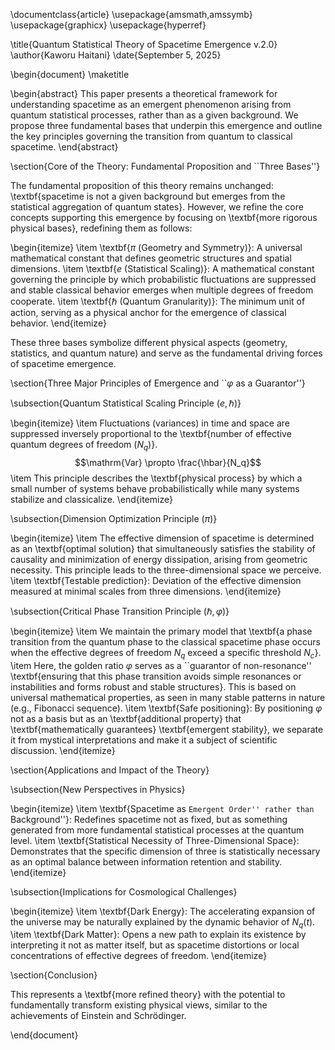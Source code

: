 \documentclass{article}
\usepackage{amsmath,amssymb}
\usepackage{graphicx}
\usepackage{hyperref}

\title{Quantum Statistical Theory of Spacetime Emergence v.2.0}
\author{Kaworu Haitani}
\date{September 5, 2025}

\begin{document}
\maketitle

\begin{abstract}
This paper presents a theoretical framework for understanding spacetime as an emergent phenomenon arising from quantum statistical processes, rather than as a given background. We propose three fundamental bases that underpin this emergence and outline the key principles governing the transition from quantum to classical spacetime.
\end{abstract}

\section{Core of the Theory: Fundamental Proposition and ``Three Bases''}

The fundamental proposition of this theory remains unchanged: \textbf{spacetime is not a given background but emerges from the statistical aggregation of quantum states}. However, we refine the core concepts supporting this emergence by focusing on \textbf{more rigorous physical bases}, redefining them as follows:

\begin{itemize}
    \item \textbf{$\pi$ (Geometry and Symmetry)}: A universal mathematical constant that defines geometric structures and spatial dimensions.
    \item \textbf{$e$ (Statistical Scaling)}: A mathematical constant governing the principle by which probabilistic fluctuations are suppressed and stable classical behavior emerges when multiple degrees of freedom cooperate.
    \item \textbf{$\hbar$ (Quantum Granularity)}: The minimum unit of action, serving as a physical anchor for the emergence of classical behavior.
\end{itemize}

These three bases symbolize different physical aspects (geometry, statistics, and quantum nature) and serve as the fundamental driving forces of spacetime emergence.

\section{Three Major Principles of Emergence and ``$\varphi$ as a Guarantor''}

\subsection{Quantum Statistical Scaling Principle ($e, \hbar$)}

\begin{itemize}
    \item Fluctuations (variances) in time and space are suppressed inversely proportional to the \textbf{number of effective quantum degrees of freedom ($N_q$)}.
    $$\mathrm{Var} \propto \frac{\hbar}{N_q}$$
    \item This principle describes the \textbf{physical process} by which a small number of systems behave probabilistically while many systems stabilize and classicalize.
\end{itemize}

\subsection{Dimension Optimization Principle ($\pi$)}

\begin{itemize}
    \item The effective dimension of spacetime is determined as an \textbf{optimal solution} that simultaneously satisfies the stability of causality and minimization of energy dissipation, arising from geometric necessity. This principle leads to the three-dimensional space we perceive.
    \item \textbf{Testable prediction}: Deviation of the effective dimension measured at minimal scales from three dimensions.
\end{itemize}

\subsection{Critical Phase Transition Principle ($\hbar, \varphi$)}

\begin{itemize}
    \item We maintain the primary model that \textbf{a phase transition from the quantum phase to the classical spacetime phase occurs when the effective degrees of freedom $N_q$ exceed a specific threshold $N_c$}.
    \item Here, the golden ratio $\varphi$ serves as a ``guarantor of non-resonance'' \textbf{ensuring that this phase transition avoids simple resonances or instabilities and forms robust and stable structures}. This is based on universal mathematical properties, as seen in many stable patterns in nature (e.g., Fibonacci sequence).
    \item \textbf{Safe positioning}: By positioning $\varphi$ not as a basis but as an \textbf{additional property} that \textbf{mathematically guarantees} \textbf{emergent stability}, we separate it from mystical interpretations and make it a subject of scientific discussion.
\end{itemize}

\section{Applications and Impact of the Theory}

\subsection{New Perspectives in Physics}

\begin{itemize}
    \item \textbf{Spacetime as ``Emergent Order'' rather than ``Background''}: Redefines spacetime not as fixed, but as something generated from more fundamental statistical processes at the quantum level.
    \item \textbf{Statistical Necessity of Three-Dimensional Space}: Demonstrates that the specific dimension of three is statistically necessary as an optimal balance between information retention and stability.
\end{itemize}

\subsection{Implications for Cosmological Challenges}

\begin{itemize}
    \item \textbf{Dark Energy}: The accelerating expansion of the universe may be naturally explained by the dynamic behavior of $N_q(t)$.
    \item \textbf{Dark Matter}: Opens a new path to explain its existence by interpreting it not as matter itself, but as spacetime distortions or local concentrations of effective degrees of freedom.
\end{itemize}

\section{Conclusion}

This represents a \textbf{more refined theory} with the potential to fundamentally transform existing physical views, similar to the achievements of Einstein and Schrödinger.

\end{document}
